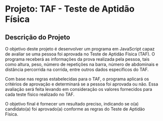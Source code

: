 # Projeto: TAF - Teste de Aptidão Física

## Descrição do Projeto

O objetivo deste projeto é desenvolver um programa em JavaScript capaz de avaliar se uma pessoa foi aprovada no Teste de Aptidão Física (TAF). O programa receberá as informações da prova realizada pela pessoa, tais como altura, peso, número de repetições na barra, número de abdominais e distância percorrida na corrida, entre outros dados específicos do TAF.

Com base nas regras estabelecidas para o TAF, o programa aplicará os critérios de aprovação e determinará se a pessoa foi aprovada ou não. Essa avaliação será feita levando em consideração os valores fornecidos para cada teste físico realizado no TAF.

O objetivo final é fornecer um resultado preciso, indicando se o(a) candidato(a) foi aprovado(a) conforme as regras do Teste de Aptidão Física.
